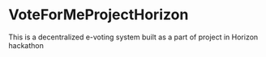 # VoteForMeProjectHorizon
This is a decentralized e-voting system built as a part of project in Horizon hackathon
